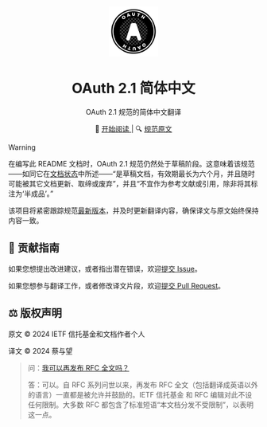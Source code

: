 <div style="text-align: center">
  <img src="src/public/oauth.svg" alt="OAuth logo" width="100" height="100" />
  <h1>OAuth 2.1 简体中文</h1>
  <p>OAuth 2.1 规范的简体中文翻译</p>
  📖
  <a href="https://oauth21.mrcai.dev" target="_blank" rel="noreferrer">
    开始阅读
  </a>
  | 🔍
  <a href="https://datatracker.ietf.org/doc/html/draft-ietf-oauth-v2-1-11" target="_blank" rel="noreferrer">
    规范原文
  </a>
</div>

> [!WARNING]
>
> 在编写此 README 文档时，OAuth 2.1 规范仍然处于草稿阶段。这意味着该规范——如同它在[文档状态](docs/00-frontmatter.md#文档状态)中所述——“是草稿文档，有效期最长为六个月，并且随时可能被其它文档更新、取缔或废弃”，并且“不宜作为参考文献或引用，除非将其标注为‘半成品’。”
>
> 该项目将紧密跟踪规范[最新版本](https://github.com/oauth-wg/oauth-v2-1/releases/latest)，并及时更新翻译内容，确保译文与原文始终保持内容一致。

## 🤝 贡献指南

如果您想提出改进建议，或者指出潜在错误，欢迎[提交 Issue](https://github.com/mrcaidev/oauth-2.1-zh-hans/issues)。

如果您想参与翻译工作，或者修改译文片段，欢迎[提交 Pull Request](https://github.com/mrcaidev/oauth-2.1-zh-hans/pulls)。

## ⚖️ 版权声明

原文 © 2024 IETF 信托基金和文档作者个人

译文 © 2024 蔡与望

> 问：[我可以再发布 RFC 全文吗？](https://trustee.ietf.org/about/faq/)
>
> 答：可以。自 RFC 系列问世以来，再发布 RFC 全文（包括翻译成英语以外的语言）一直都是被允许并鼓励的。IETF 信托基金 和 RFC 编辑对此不设任何限制。大多数 RFC 都包含了标准短语“本文档分发不受限制”，以表明这一点。
